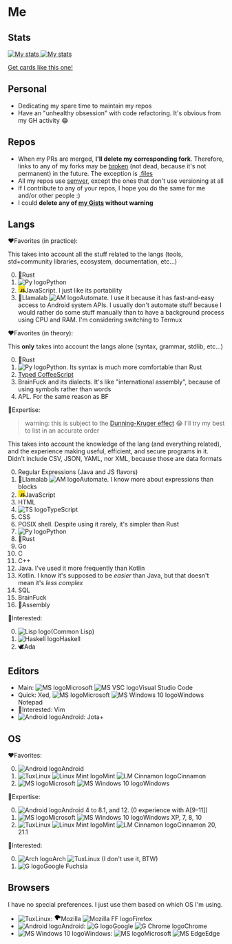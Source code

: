 # Me

## Stats

<a href=https://github.com/Rudxain#gh-light-mode-only>
	<img
		src=https://github-readme-stats.vercel.app/api?username=Rudxain&show_icons=true&hide_rank=true#gh-light-mode-only
		alt='My stats'
		loading=lazy
	>
</a>
<a href=https://github.com/Rudxain#gh-dark-mode-only>
	<img
		src=https://github-readme-stats.vercel.app/api?username=Rudxain&show_icons=true&hide_rank=true&theme=github_dark#gh-dark-mode-only
		alt='My stats'
		loading=lazy
	>
</a>

[Get cards like this one!](https://github.com/anuraghazra/github-readme-stats)

## Personal

- Dedicating my spare time to maintain my repos
- Have an "unhealthy obsession" with code refactoring. It's obvious from my GH activity 😂

## Repos

- When my PRs are merged, **I'll delete my corresponding fork**. Therefore, links to any of my forks may be [broken](https://en.wikipedia.org/wiki/Link_rot) (not dead, because it's not permanent) in the future. The exception is [.files](https://github.com/Rudxain/dotfiles)
- All my repos use [semver](https://semver.org), except the ones that don't use versioning at all
- If I contribute to any of your repos, I hope you do the same for me and/or other people :)
- I could **delete any of [my Gists](https://gist.github.com/Rudxain) without warning**

## Langs

❤Favorites (in practice):

This takes into account all the stuff related to the langs (tools, std+community libraries, ecosystem, documentation, etc...)

0. 🦀Rust
1. <img alt='Py logo' src=https://upload.wikimedia.org/wikipedia/commons/c/c3/Python-logo-notext.svg width=16em height=16em loading=lazy>Python
2. <img alt='JS logo' src=https://raw.githubusercontent.com/voodootikigod/logo.js/1544bdeed6d618a6cfe4f0650d04ab8d9cfa76d9/js.svg width=16em height=16em loading=lazy>JavaScript. I just like its portability
3. 🦙Llamalab <img alt='AM logo' src=https://llamalab.com/img/automate/ic_launcher-128.png width=16em height=16em loading=lazy>Automate. I use it because it has fast-and-easy access to Android system APIs. I usually don't automate stuff because I would rather do some stuff manually than to have a background process using CPU and RAM. I'm considering switching to Termux

❤Favorites (in theory):

This **only** takes into account the langs alone (syntax, grammar, stdlib, etc...)

0. 🦀Rust
1. <img alt='Py logo' src=https://upload.wikimedia.org/wikipedia/commons/c/c3/Python-logo-notext.svg width=16em height=16em loading=lazy>Python. Its syntax is much more comfortable than Rust
2. [Typed CoffeeScript](https://github.com/mizchi/TypedCoffeeScript)
3. BrainFuck and its dialects. It's like "international assembly", because of using symbols rather than words
4. APL. For the same reason as BF

🧠Expertise:

> warning: this is subject to the [Dunning-Kruger effect](https://en.wikipedia.org/wiki/Dunning%E2%80%93Kruger_effect) 😂
> I'll try my best to list in an accurate order

This takes into account the knowledge of the lang (and everything related), and the experience making useful, efficient, and secure programs in it.
Didn't include CSV, JSON, YAML, nor XML, because those are data formats

0. Regular Expressions (Java and JS flavors)
1. 🦙Llamalab <img alt='AM logo' src=https://llamalab.com/img/automate/ic_launcher-128.png width=16em height=16em loading=lazy>Automate. I know more about expressions than blocks
2. <img alt='JS logo' src=https://raw.githubusercontent.com/voodootikigod/logo.js/1544bdeed6d618a6cfe4f0650d04ab8d9cfa76d9/js.svg width=16em height=16em loading=lazy>JavaScript
3. HTML
4. <img alt='TS logo' src=https://raw.githubusercontent.com/microsoft/TypeScript-Website/f905e795350720b4a906b00155e95f370734f63c/packages/typescriptlang-org/static/branding/ts-logo-512.svg width=16em height=16em loading=lazy>TypeScript
5. CSS
7. POSIX shell. Despite using it rarely, it's simpler than Rust
8. <img alt='Py logo' src=https://upload.wikimedia.org/wikipedia/commons/c/c3/Python-logo-notext.svg width=16em height=16em loading=lazy>Python
9. 🦀Rust
10. Go
11. C
12. C++
13. Java. I've used it more frequently than Kotlin
14. Kotlin. I know it's supposed to be *easier* than Java, but that doesn't mean it's _less complex_
15. SQL
16. BrainFuck
17. 💾Assembly

👀Interested:

0. <img alt='Lisp logo' src=https://upload.wikimedia.org/wikipedia/commons/4/48/Lisp_logo.svg width=16em height=16em loading=lazy>(Common Lisp)
1. <img alt='Haskell logo' src=https://evenmere.org/~bts/haskell-logo/logo-0.svg width=16em height=16em loading=lazy>Haskell
2. 🕊Ada

## Editors

- Main: <img alt='MS logo' src=https://upload.wikimedia.org/wikipedia/commons/2/25/Microsoft_icon.svg width=16em height=16em loading=lazy>Microsoft <img alt='MS VSC logo' src=https://upload.wikimedia.org/wikipedia/commons/9/9a/Visual_Studio_Code_1.35_icon.svg width=16em height=16em loading=lazy>Visual Studio Code
- Quick: Xed, <img alt='MS logo' src=https://upload.wikimedia.org/wikipedia/commons/2/25/Microsoft_icon.svg width=16em height=16em loading=lazy>Microsoft <img alt='MS Windows 10 logo' src=https://upload.wikimedia.org/wikipedia/commons/4/48/Windows_logo_-_2012_%28dark_blue%29.svg width=16em height=16em loading=lazy>Windows Notepad
- 👀Interested: Vim
- <img alt='Android logo' src=https://upload.wikimedia.org/wikipedia/commons/e/e0/Android_robot_%282014-2019%29.svg width=16em height=16em loading=lazy>Android: Jota+

## OS

❤Favorites:

0. <img alt='Android logo' src=https://upload.wikimedia.org/wikipedia/commons/e/e0/Android_robot_%282014-2019%29.svg width=16em height=16em loading=lazy>Android
1. <img alt=Tux src=https://upload.wikimedia.org/wikipedia/commons/3/3c/TuxFlat.svg width=16em height=16em loading=lazy>Linux <img alt='Linux Mint logo' src=https://upload.wikimedia.org/wikipedia/commons/3/3f/Linux_Mint_logo_without_wordmark.svg width=16em height=16em loading=lazy>Mint <img alt='LM Cinnamon logo' src=https://upload.wikimedia.org/wikipedia/commons/5/5a/Cinnamon-logo.svg width=16em height=16em loading=lazy>Cinnamon
2. <img alt='MS logo' src=https://upload.wikimedia.org/wikipedia/commons/2/25/Microsoft_icon.svg width=16em height=16em loading=lazy>Microsoft <img alt='MS Windows 10 logo' src=https://upload.wikimedia.org/wikipedia/commons/4/48/Windows_logo_-_2012_%28dark_blue%29.svg width=16em height=16em loading=lazy>Windows

🧠Expertise:

0. <img alt='Android logo' src=https://upload.wikimedia.org/wikipedia/commons/e/e0/Android_robot_%282014-2019%29.svg width=16em height=16em loading=lazy>Android 4 to 8.1, and 12. (0 experience with A\[9-11])
1. <img alt='MS logo' src=https://upload.wikimedia.org/wikipedia/commons/2/25/Microsoft_icon.svg width=16em height=16em loading=lazy>Microsoft <img alt='MS Windows 10 logo' src=https://upload.wikimedia.org/wikipedia/commons/4/48/Windows_logo_-_2012_%28dark_blue%29.svg width=16em height=16em loading=lazy>Windows XP, 7, 8, 10
2. <img alt=Tux src=https://upload.wikimedia.org/wikipedia/commons/3/3c/TuxFlat.svg width=16em height=16em loading=lazy>Linux <img alt='Linux Mint logo' src=https://upload.wikimedia.org/wikipedia/commons/3/3f/Linux_Mint_logo_without_wordmark.svg width=16em height=16em loading=lazy>Mint <img alt='LM Cinnamon logo' src=https://upload.wikimedia.org/wikipedia/commons/5/5a/Cinnamon-logo.svg width=16em height=16em loading=lazy>Cinnamon 20, 21.1

👀Interested:

0. <img alt='Arch logo' src=https://archlinux.org/logos/archlinux-icon-crystal-64.svg width=16em height=16em loading=lazy>Arch <img alt=Tux src=https://upload.wikimedia.org/wikipedia/commons/3/3c/TuxFlat.svg width=16em height=16em loading=lazy>Linux (I don't use it, BTW)
1. <img alt='G logo' src=https://upload.wikimedia.org/wikipedia/commons/5/53/Google_%22G%22_Logo.svg width=16em height=16em loading=lazy>Google Fuchsia

## Browsers

I have no special preferences. I just use them based on which OS I'm using.

- <img alt=Tux src=https://upload.wikimedia.org/wikipedia/commons/3/3c/TuxFlat.svg width=16em height=16em loading=lazy>Linux: <img alt='MDN Dino logo' src=https://raw.githubusercontent.com/mdn/yari/2720d1f9998be94428a822dcc06946d6a53879d0/client/src/assets/dino.svg width=16em height=16em loading=lazy>Mozilla <img alt='Mozilla FF logo' src=https://upload.wikimedia.org/wikipedia/commons/a/a0/Firefox_logo%2C_2019.svg width=16em height=16em loading=lazy>Firefox
- <img alt='Android logo' src=https://upload.wikimedia.org/wikipedia/commons/e/e0/Android_robot_%282014-2019%29.svg width=16em height=16em loading=lazy>Android: <img alt='G logo' src=https://upload.wikimedia.org/wikipedia/commons/5/53/Google_%22G%22_Logo.svg width=16em height=16em loading=lazy>Google <img alt='G Chrome logo' src=https://upload.wikimedia.org/wikipedia/commons/e/e1/Google_Chrome_icon_%28February_2022%29.svg width=16em height=16em loading=lazy>Chrome
- <img alt='MS Windows 10 logo' src=https://upload.wikimedia.org/wikipedia/commons/4/48/Windows_logo_-_2012_%28dark_blue%29.svg width=16em height=16em loading=lazy>Windows: <img alt='MS logo' src=https://upload.wikimedia.org/wikipedia/commons/2/25/Microsoft_icon.svg width=16em height=16em loading=lazy>Microsoft <img alt='MS Edge' src=https://upload.wikimedia.org/wikipedia/commons/9/98/Microsoft_Edge_logo_%282019%29.svg width=16em height=16em loading=lazy>Edge

<!-- template: <img alt='' src= width=16em height=16em loading=lazy> -->
